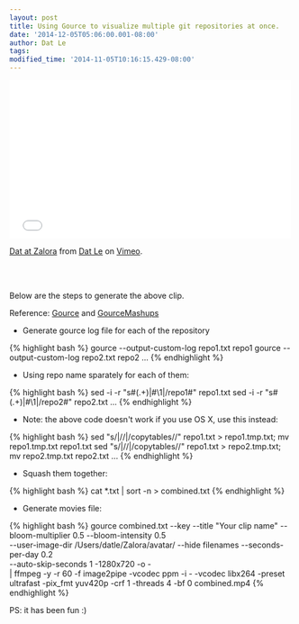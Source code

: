 ```yaml
---
layout: post
title: Using Gource to visualize multiple git repositories at once.
date: '2014-12-05T05:06:00.001-08:00'
author: Dat Le
tags:
modified_time: '2014-11-05T10:16:15.429-08:00'
---
```


<iframe src="//player.vimeo.com/video/113024805" width="500" height="281" frameborder="0" webkitallowfullscreen mozallowfullscreen allowfullscreen></iframe> 

<p><a href="http://vimeo.com/113024805">Dat at Zalora</a> from <a href="http://vimeo.com/user21916034">Dat Le</a> on <a href="https://vimeo.com">Vimeo</a>.</p> <br> <br>

Below are the steps to generate the above clip.

Reference: [Gource](https://code.google.com/p/gource/) and [GourceMashups](https://code.google.com/p/gource/wiki/GourceMashups)

- Generate gource log file for each of the repository

{% highlight bash %}
gource --output-custom-log repo1.txt repo1
gource --output-custom-log repo2.txt repo2
...
{% endhighlight %}


- Using repo name sparately for each of them:

{% highlight bash %}
sed -i -r "s#(.+)\|#\1|/repo1#" repo1.txt
sed -i -r "s#(.+)\|#\1|/repo2#" repo2.txt
...
{% endhighlight %}

- Note: the above code doesn't work if you use OS X, use this instead:

{% highlight bash %}
sed "s/\|\//\|\/copytables\//" repo1.txt > repo1.tmp.txt; mv repo1.tmp.txt repo1.txt
sed "s/\|\//\|\/copytables\//" repo1.txt > repo2.tmp.txt; mv repo2.tmp.txt repo2.txt
...
{% endhighlight %}

- Squash them together:

{% highlight bash %}
cat *.txt | sort -n > combined.txt
{% endhighlight %}

- Generate movies file:

{% highlight bash %}
gource combined.txt --key --title "Your clip name" --bloom-multiplier 0.5 --bloom-intensity 0.5 \
--user-image-dir /Users/datle/Zalora/avatar/ --hide filenames --seconds-per-day 0.2 \
--auto-skip-seconds 1 -1280x720 -o - \
| ffmpeg -y -r 60 -f image2pipe -vcodec ppm -i - -vcodec libx264 -preset ultrafast -pix_fmt yuv420p -crf 1 -threads 4 -bf 0 combined.mp4
{% endhighlight %}

PS: it has been fun :)

